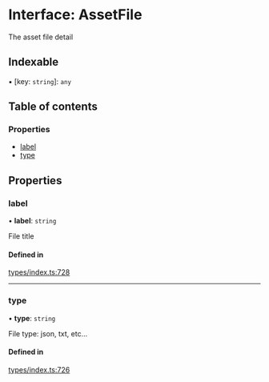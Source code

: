 # Interface: AssetFile

The asset file detail

## Indexable

▪ [key: `string`]: `any`

## Table of contents

### Properties

- [label](AssetFile.md#label)
- [type](AssetFile.md#type)

## Properties

### label

• **label**: `string`

File title

#### Defined in

[types/index.ts:728](https://github.com/nevermined-io/react-components/blob/fb52fe4/catalog/src/types/index.ts#L728)

___

### type

• **type**: `string`

File type: json, txt, etc...

#### Defined in

[types/index.ts:726](https://github.com/nevermined-io/react-components/blob/fb52fe4/catalog/src/types/index.ts#L726)
